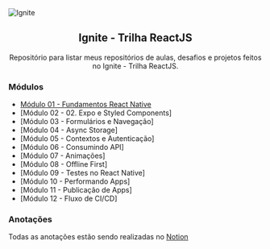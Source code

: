 <img alt="Ignite" src="https://i.imgur.com/eCVyxxy.png">
<h2 align="center">
  Ignite - Trilha ReactJS
</h2>
<p align="center">
Repositório para listar meus repositórios de aulas, desafios e projetos feitos no Ignite - Trilha ReactJS.
</p>

### Módulos

- [Módulo 01 - Fundamentos React Native](https://github.com/matheuslanduci/aula01-trilha-react)
- [Módulo 02 - 02. Expo e Styled Components]
- [Módulo 03 - Formulários e Navegação]
- [Módulo 04 - Async Storage]
- [Módulo 05 - Contextos e Autenticação]
- [Módulo 06 - Consumindo API]
- [Módulo 07 - Animações]
- [Módulo 08 - Offline First]
- [Módulo 09 - Testes no React Native]
- [Módulo 10 - Performando Apps]
- [Módulo 11 - Publicação de Apps]
- [Módulo 12 - Fluxo de CI/CD]

<!---
### Desafios

- [Desafio 01 - Conceitos do React](https://github.com/matheuslanduci/desafio01-trilha-react)
- [Desafio 02 - Componentizando a aplicação](https://github.com/matheuslanduci/desafio02-trilha-react)
- [Desafio 03 - Criando um hook de carrinho de compras](https://github.com/matheuslanduci/desafio03-trilha-react)
- [Desafio 04 - Refactoring de classes e TypeScript](https://github.com/matheuslanduci/desafio04-trilha-react)
- [Desafio 05 - Criando uma aplicação do zero](https://github.com/matheuslanduci/desafio05-trilha-react)
- [Desafio 06 - Adicionado features ao blog](https://github.com/matheuslanduci/desafio06-trilha-react)
- [Desafio 07 - Interface com Chakra UI](https://github.com/matheuslanduci/desafio07-trilha-react)
- [Desafio 08 - Upload de imagens](https://github.com/matheuslanduci/desafio08-trilha-react)

### Projetos

- [Projeto 01 - dt money](https://github.com/matheuslanduci/dt-money)
- [Projeto 02 - dashgo](https://github.com/matheuslanduci/dashgo)

### Bônus 

- [Bônus 01 - Flexbox CSS](https://github.com/matheuslanduci/bonus01-trilha-react)
- [Bônus 02 - Redux e Redux Saga](https://github.com/matheuslanduci/bonus02-trilha-react)
-->

### Anotações
Todas as anotações estão sendo realizadas no [Notion](https://www.notion.so/brunoluran/Rocketseat-51be58ec934a4f3a94bc340de56ae7a8)
